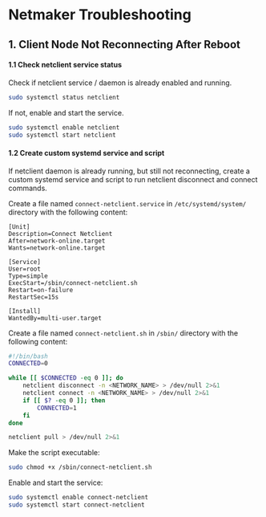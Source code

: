 # Netmaker Troubleshooting

## 1. Client Node Not Reconnecting After Reboot

#### 1.1 Check netclient service status

Check if netclient service / daemon is already enabled and running.

```bash
sudo systemctl status netclient
```

If not, enable and start the service.

```bash
sudo systemctl enable netclient
sudo systemctl start netclient
```

#### 1.2 Create custom systemd service and script

If netclient daemon is already running, but still not reconnecting, create a custom systemd service and script to run netclient disconnect and connect commands.

Create a file named `connect-netclient.service` in `/etc/systemd/system/` directory with the following content:

```unit
[Unit]
Description=Connect Netclient
After=network-online.target
Wants=network-online.target

[Service]
User=root
Type=simple
ExecStart=/sbin/connect-netclient.sh
Restart=on-failure
RestartSec=15s

[Install]
WantedBy=multi-user.target
```

Create a file named `connect-netclient.sh` in `/sbin/` directory with the following content:

```bash
#!/bin/bash
CONNECTED=0

while [[ $CONNECTED -eq 0 ]]; do
    netclient disconnect -n <NETWORK_NAME> > /dev/null 2>&1
    netclient connect -n <NETWORK_NAME> > /dev/null 2>&1
    if [[ $? -eq 0 ]]; then
        CONNECTED=1
    fi
done

netclient pull > /dev/null 2>&1
```

Make the script executable:

```bash
sudo chmod +x /sbin/connect-netclient.sh
```

Enable and start the service:

```bash
sudo systemctl enable connect-netclient
sudo systemctl start connect-netclient
```
